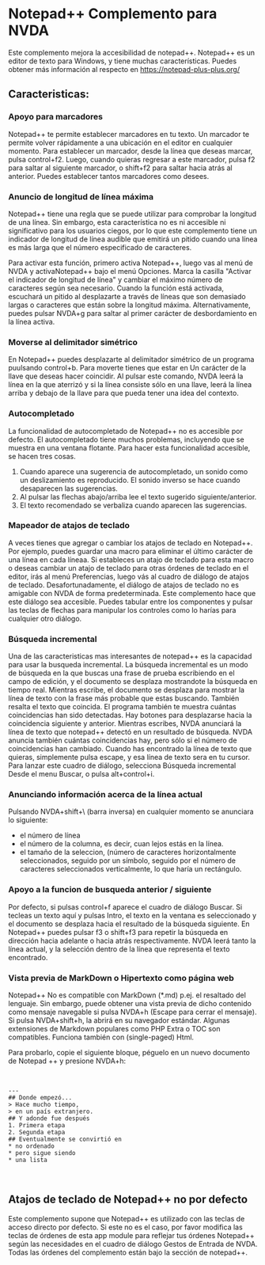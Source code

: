 # Notepad++ Complemento para NVDA #

Este complemento mejora la accesibilidad de notepad++. Notepad++ es un editor de texto para Windows, y tiene muchas características. Puedes obtener más información al respecto en <https://notepad-plus-plus.org/>

## Caracteristicas:

### Apoyo para marcadores

Notepad++ te permite establecer marcadores en tu texto.
Un marcador te permite volver rápidamente a una ubicación en el editor en cualquier momento.
Para establecer un marcador, desde la línea que deseas marcar, pulsa control+f2.
Luego, cuando quieras regresar a este marcador, pulsa f2 para saltar al siguiente marcador, o shift+f2 para saltar hacia atrás al anterior.
Puedes establecer tantos marcadores como desees.

### Anuncio de longitud de línea máxima

Notepad++ tiene una regla que se puede utilizar para comprobar la longitud de una línea. Sin embargo, esta característica no es ni accesible ni significativo para los usuarios ciegos, por lo que este complemento tiene un indicador de longitud de línea audible
que emitirá un pitido cuando una línea es más larga que el número especificado de caracteres.

Para activar esta función, primero activa Notepad++, luego vas al menú de NVDA y activaNotepad++
bajo el menú Opciones. Marca la casilla "Activar el indicador de longitud de línea" y cambiar el máximo número de caracteres según sea necesario. Cuando la función está activada, escuchará un pitido al desplazarte a través de líneas que son demasiado largas o caracteres que están sobre la longitud máxima. Alternativamente, puedes pulsar NVDA+g para saltar al primer carácter de desbordamiento en la línea activa.

### Moverse al delimitador simétrico

En Notepad++ puedes desplazarte al delimitador simétrico de un programa puulsando control+b. 
Para moverte tienes que estar en Un carácter de la llave que deseas hacer coincidir.
Al pulsar este comando, NVDA leerá la línea en la que aterrizó y si la línea consiste sólo en una llave, leerá la línea arriba y debajo de la llave para que pueda tener una idea del contexto.

### Autocompletado

La funcionalidad de autocompletado de Notepad++ no es accesible por defecto. El autocompletado tiene muchos problemas, incluyendo que se muestra en una ventana flotante. Para hacer esta funcionalidad accesible, se hacen tres cosas. 

1. Cuando aparece una sugerencia de autocompletado, un sonido como un deslizamiento es reproducido. El sonido inverso se hace cuando desaparecen las sugerencias.
2. Al pulsar las flechas abajo/arriba lee el texto sugerido siguiente/anterior. 
3. El texto recomendado se verbaliza cuando aparecen las sugerencias.

### Mapeador de atajos de teclado

A veces tienes que agregar o cambiar los atajos de teclado en Notepad++. 
Por ejemplo, puedes guardar una macro para eliminar el último carácter de una línea en cada líneaa.
Si estableces un atajo de teclado para esta macro o deseas cambiar un atajo de teclado para otras órdenes de teclado en el editor, irás al menú Preferencias, luego vás al cuadro de diálogo de atajos de teclado.
 Desafortunadamente, el diálogo de atajos de teclado no es amigable con NVDA de forma predeterminada. Este complemento hace que este diálogo sea accesible. Puedes tabular entre los componentes y pulsar las teclas de flechas para manipular los controles como lo harías para cualquier otro diálogo.

### Búsqueda incremental

Una de las caracteristicas mas interesantes de notepad++ es la capacidad para usar la busqueda incremental. 
La búsqueda incremental es un modo de búsqueda en la que buscas una frase de prueba escribiendo en el campo de edición, y el documento se desplaza mostrandote la búsqueda en tiempo real. 
Mientras escribe, el documento se desplaza para mostrar la línea de texto con la frase más probable que estas buscando. También resalta el texto que coincida.
El programa también te muestra cuántas coincidencias han sido detectadas. Hay botones para desplazarse hacia la coincidencia siguiente y anterior.
Mientras escribes, NVDA anunciará la línea de texto que notepad++ detectó en un resultado de búsqueda. NVDA anuncia también cuántas coincidencias hay, pero sólo si el número de coincidencias han cambiado. 
Cuando has encontrado la línea de texto que quieras, simplemente pulsa escape, y esa línea de texto sera en tu cursor.
Para lanzar este cuadro de diálogo, selecciona Búsqueda incremental Desde el menu Buscar, o pulsa alt+control+i.

### Anunciando información acerca de la línea actual

Pulsando NVDA+shift+\ (barra inversa) en cualquier momento se anunciara lo siguiente:

* el número de línea
* el número de la columna, es decir, cuan lejos estás en la línea.
* el tamaño de la seleccion, (número de caracteres horizontalmente seleccionados, seguido por un símbolo, seguido por el número de caracteres seleccionados verticalmente, lo que haría un rectángulo.
 
### Apoyo a la funcion de busqueda anterior / siguiente

Por defecto, si pulsas control+f aparece el cuadro de diálogo Buscar. 
Si tecleas un texto aquí y pulsas Intro, el texto en la ventana es seleccionado y el documento se desplaza hacia el resultado de la búsqueda siguiente.
En Notepad++ puedes pulsar f3 o shift+f3 para repetir la búsqueda en dirección hacia adelante o hacia atrás respectivamente. 
NVDA leerá tanto la línea actual, y la selección dentro de la línea que representa el texto encontrado.

### Vista previa de MarkDown o Hipertexto como página web 

Notepad++ No es compatible con MarkDown (*.md) p.ej. el resaltado del lenguaje. 
Sin embargo, puede obtener una vista previa de dicho contenido como mensaje navegable si pulsa NVDA+h (Escape para cerrar el mensaje). 
Si pulsa NVDA+shift+h, la abrirá en su navegador estándar. 
Algunas extensiones de Markdown populares como PHP Extra o TOC son compatibles. 
Funciona también con (single-paged) Html. 

Para probarlo, copie el siguiente bloque, péguelo en un nuevo documento de Notepad ++ y presione NVDA+h:

<br>

    ---
    ## Donde empezó...  
    > Hace mucho tiempo,  
    > en un país extranjero.  
    ## Y adonde fue después  
    1. Primera etapa  
    2. Segunda etapa  
    ## Eventualmente se convirtió en  
    * no ordenado  
    * pero sigue siendo  
    * una lista  

<br>

## Atajos de teclado de Notepad++ no por defecto

Este complemento supone que Notepad++ es utilizado con las teclas de acceso directo por defecto. 
Si este no es el caso, por favor modifica las teclas de órdenes de esta app module para reflejar tus órdenes Notepad++ según las necesidades en el cuadro de diálogo Gestos de Entrada de NVDA.
Todas las órdenes del complemento están bajo la sección de notepad++.
